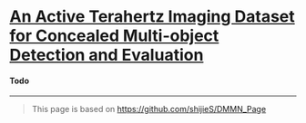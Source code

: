 # [An Active Terahertz Imaging Dataset for Concealed Multi-object Detection and Evaluation](https://lilingllff.github.io/)


#### Todo

---


> This page is based on https://github.com/shijieS/DMMN_Page
